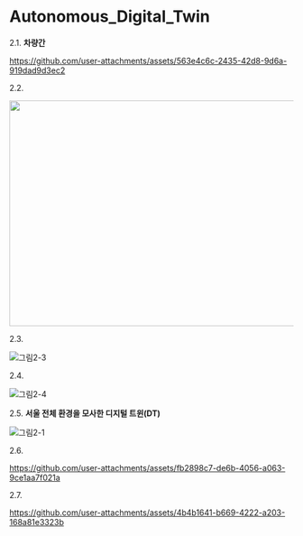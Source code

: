 # Autonomous_Digital_Twin

2.1. **차량간** 

https://github.com/user-attachments/assets/563e4c6c-2435-42d8-9d6a-919dad9d3ec2

2.2. 

<img src="https://github.com/user-attachments/assets/14ebe87b-dd9f-4454-ba0b-85e80b625ec0" width="800" height="400" />

2.3. 

![그림2-3](https://github.com/user-attachments/assets/384d9c8d-2356-4e5f-8622-f0f199c970da)

2.4. 

![그림2-4](https://github.com/user-attachments/assets/8ab26851-4ce0-42ad-95e1-65801371baa7)

2.5. **서울 전체 환경을 모사한 디지털 트윈(DT)**

![그림2-1](https://github.com/user-attachments/assets/1c553b1a-94db-416e-94e9-b9f627b4be94)

2.6.

https://github.com/user-attachments/assets/fb2898c7-de6b-4056-a063-9ce1aa7f021a

2.7.

https://github.com/user-attachments/assets/4b4b1641-b669-4222-a203-168a81e3323b

